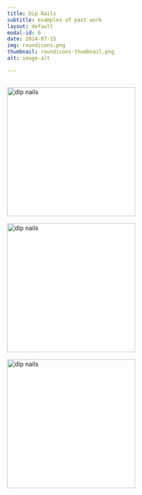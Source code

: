 ```yaml
---
title: Dip Nails
subtitle: examples of past work
layout: default
modal-id: 6
date: 2014-07-15
img: roundicons.png
thumbnail: roundicons-thumbnail.png
alt: image-alt

---
```


<br>
<img src="/img/portfolio/dreams.png" alt="dip nails" height="300" width="300" align="center">
<br>

<br>
<img src="/img/portfolio/escape.png" alt="dip nails" height="300" width="300" align="center">
<br>

<br>
<img src="/img/portfolio/golden.png" alt="dip nails" height="300" width="300" align="center">
<br>
